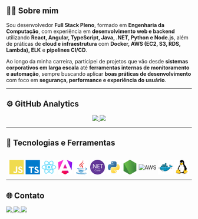 ## 👨‍💻 Sobre mim
Sou desenvolvedor **Full Stack Pleno**, formado em **Engenharia da Computação**, com experiência em **desenvolvimento web e backend** utilizando **React, Angular, TypeScript, Java, .NET, Python e Node.js**, além de práticas de **cloud e infraestrutura** com **Docker, AWS (EC2, S3, RDS, Lambda), ELK** e **pipelines CI/CD**.  

Ao longo da minha carreira, participei de projetos que vão desde **sistemas corporativos em larga escala** até **ferramentas internas de monitoramento e automação**, sempre buscando aplicar **boas práticas de desenvolvimento** com foco em **segurança, performance e experiência do usuário**.  

---

## ⚙️ GitHub Analytics
<div align="center">
  <a href="https://github.com/Gabriel-Silva-7">
    <img height="180em" src="https://github-readme-stats.vercel.app/api?username=Gabriel-Silva-7&show_icons=true&include_all_commits=true&count_private=true&theme=dracula"/>
    <img height="180em" src="https://github-readme-stats.vercel.app/api/top-langs/?username=Gabriel-Silva-7&layout=compact&langs_count=8&theme=dracula"/>
  </a>
</div>

---

## 🚀 Tecnologias e Ferramentas
<div align="center" style="display: inline_block"><br>
  <!-- Linguagens e frameworks -->
  <img align="center" alt="JavaScript" height="40" width="40" src="https://raw.githubusercontent.com/devicons/devicon/master/icons/javascript/javascript-plain.svg">
  <img align="center" alt="TypeScript" height="40" width="40" src="https://raw.githubusercontent.com/devicons/devicon/master/icons/typescript/typescript-plain.svg">
  <img align="center" alt="React" height="40" width="40" src="https://raw.githubusercontent.com/devicons/devicon/master/icons/react/react-original.svg">
  <img align="center" alt="Angular" height="40" width="40" src="https://raw.githubusercontent.com/devicons/devicon/master/icons/angular/angular-original.svg">
  <img align="center" alt="Java" height="40" width="40" src="https://raw.githubusercontent.com/devicons/devicon/master/icons/java/java-original.svg">
  <img align="center" alt="DotNet" height="40" width="40" src="https://raw.githubusercontent.com/devicons/devicon/master/icons/dotnetcore/dotnetcore-original.svg">
  <img align="center" alt="Python" height="40" width="40" src="https://raw.githubusercontent.com/devicons/devicon/master/icons/python/python-original.svg">
  <img align="center" alt="NodeJS" height="40" width="40" src="https://raw.githubusercontent.com/devicons/devicon/master/icons/nodejs/nodejs-original.svg">
  
  <!-- Cloud e DevOps -->
<img align="center" alt="AWS" height="30" width="40" src="https://cdn.jsdelivr.net/gh/devicons/devicon/icons/amazonwebservices/amazonwebservices-original.svg">
  <img align="center" alt="Docker" height="40" width="40" src="https://raw.githubusercontent.com/devicons/devicon/master/icons/docker/docker-original.svg">
  <img align="center" alt="Linux" height="40" width="40" src="https://raw.githubusercontent.com/devicons/devicon/master/icons/linux/linux-original.svg">
</div>

---

## 🌐 Contato
<div>
  <a href="https://www.instagram.com/bielss02/" target="_blank">
    <img src="https://img.shields.io/badge/-Instagram-%23E4405F?style=for-the-badge&logo=instagram&logoColor=white">
  </a>
  <a href = "mailto:02.gabriel.ss@gmail.com">
    <img src="https://img.shields.io/badge/-Gmail-%23333?style=for-the-badge&logo=gmail&logoColor=white">
  </a>
  <a href="https://www.linkedin.com/in/gabriel-santos-da-silva-135b071b5/" target="_blank">
    <img src="https://img.shields.io/badge/-LinkedIn-%230077B5?style=for-the-badge&logo=linkedin&logoColor=white">
  </a>
</div>

